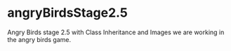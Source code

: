 # angryBirdsStage2.5
Angry Birds stage 2.5 with Class Inheritance and Images
 we are working in the angry birds game.